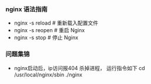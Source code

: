 ### nginx 语法指南
- nginx -s reload            # 重新载入配置文件
- nginx -s reopen            # 重启 Nginx
- nginx -s stop              # 停止 Nginx

### 问题集锦
- nginx启动后，ip访问报404 杀掉进程，
运行指令如下
cd /usr/local/nginx/sbin
./nginx
